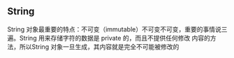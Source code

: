 ## String
String 对象最重要的特点：不可变（immutable）不可变不可变，重要的事情说三遍。String 用来存储字符的数据是 private 的，而且不提供任何修改
内容的方法，所以String 对象一旦生成，其内容就是完全不可能被修改的